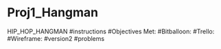 # Proj1_Hangman
HIP_HOP_HANGMAN
#instructions
#Objectives Met:
#Bitballoon:
#Trello:
#Wireframe:
#version2
#problems

